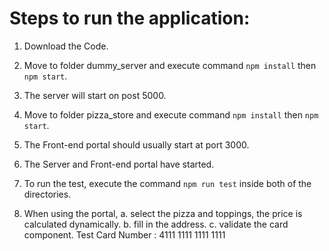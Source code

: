 # Steps to run the application:

1. Download the Code.

2. Move to folder dummy_server and execute command `npm install` then `npm start`.

3. The server will start on post 5000.

4. Move to folder pizza_store and execute command `npm install` then `npm start`.

5. The Front-end portal should usually start at port 3000.

6. The Server and Front-end portal have started.

7. To run the test, execute the command `npm run test` inside both of the directories.

8. When using the portal,
    a. select the pizza and toppings, the price is calculated dynamically.
    b. fill in the address.
    c. validate the card component.
    Test Card Number : 4111 1111 1111 1111

